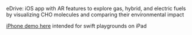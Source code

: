 eDrive: iOS app with AR features to explore gas, hybrid, and electric fuels by visualizing CHO molecules and comparing their environmental impact

[iPhone demo here](https://youtu.be/_qhatFWp_7Y) 
intended for swift playgrounds on iPad
